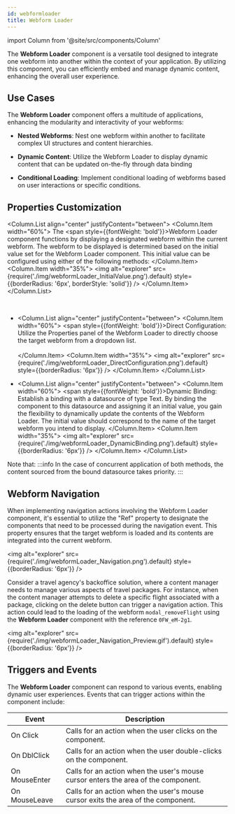 ```yaml
---
id: webformloader
title: Webform Loader
---
```

import Column from '@site/src/components/Column'

The **Webform Loader** component is a versatile tool designed to integrate one webform into another within the context of your application. By utilizing this component, you can efficiently embed and manage dynamic content, enhancing the overall user experience.


## Use Cases

The **Webform Loader** component offers a multitude of applications, enhancing the modularity and interactivity of your webforms:

- **Nested Webforms**: Nest one webform within another to facilitate complex UI structures and content hierarchies.

- **Dynamic Content**: Utilize the Webform Loader to display dynamic content that can be updated on-the-fly through data binding

- **Conditional Loading**: Implement conditional loading of webforms based on user interactions or specific conditions.


## Properties Customization

<Column.List align="center" justifyContent="between">
    <Column.Item width="60%">
        The <span style={{fontWeight: 'bold'}}>Webform Loader</span> component functions by displaying a designated webform within the current webform. The webform to be displayed is determined based on the initial value set for the Webform Loader component. This initial value can be configured using either of the following methods:
    </Column.Item>
    <Column.Item width="35%">
        <img alt="explorer" src={require('./img/webformLoader_InitialValue.png').default} style={{borderRadius: '6px', borderStyle: 'solid'}} />
    </Column.Item>
</Column.List>

<br/>

- <Column.List align="center" justifyContent="between">
    <Column.Item width="60%">
        <span style={{fontWeight: 'bold'}}>Direct Configuration</span>: Utilize the Properties panel of the Webform Loader to directly choose the target webform from a dropdown list.<br/><br/>
    </Column.Item>
    <Column.Item width="35%">
        <img alt="explorer" src={require('./img/webformLoader_DirectConfiguration.png').default} style={{borderRadius: '6px'}} />
    </Column.Item>
</Column.List>

- <Column.List align="center" justifyContent="between">
    <Column.Item width="60%">
        <span style={{fontWeight: 'bold'}}>Dynamic Binding</span>: Establish a binding with a datasource of type Text. By binding the component to this datasource and assigning it an initial value, you gain the flexibility to dynamically update the contents of the Webform Loader. The initial value should correspond to the name of the target webform you intend to display. 
    </Column.Item>
    <Column.Item width="35%">
        <img alt="explorer" src={require('./img/webformLoader_DynamicBinding.png').default} style={{borderRadius: '6px'}} />
    </Column.Item>
</Column.List>

 
Note that:
:::info 
In the case of concurrent application of both methods, the content sourced from the bound datasource takes priority.
:::

## Webform Navigation

When implementing navigation actions involving the Webform Loader component, it's essential to utilize the "Ref" property to designate the components that need to be processed during the navigation event. This property ensures that the target webform is loaded and its contents are integrated into the current webform.

<img alt="explorer" src={require('./img/webformLoader_Navigation.png').default} style={{borderRadius: '6px'}} />

Consider a travel agency's backoffice solution, where a content manager needs to manage various aspects of travel packages. For instance, when the content manager attempts to delete a specific flight associated with a package, clicking on the delete button can trigger a navigation action. This action could lead to the loading of the webform `modal_removeFlight` using the **Webform Loader** component with the reference `0FW_eM-2g1`.

<img alt="explorer" src={require('./img/webformLoader_Navigation_Preview.gif').default} style={{borderRadius: '6px'}} />

## Triggers and Events

The **Webform Loader** component can respond to various events, enabling dynamic user experiences. Events that can trigger actions within the component include:

|Event|Description|
|---|---|
|On Click| Calls for an action when the user clicks on the component. |
|On DblClick| Calls for an action when the user double-clicks on the component. |
|On MouseEnter| Calls for an action when the user's mouse cursor enters the area of the component.|
|On MouseLeave| Calls for an action when the user's mouse cursor exits the area of the component.|
